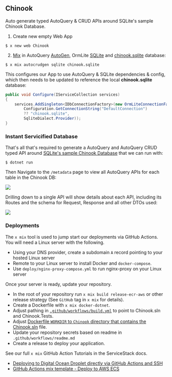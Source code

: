 ## Chinook

Auto generate typed AutoQuery & CRUD APIs around SQLite's sample Chinook Database.

1. Create new empty Web App

```
$ x new web Chinook
```

2. [Mix](https://docs.servicestack.net/mix-tool) in AutoQuery [AutoGen](https://gist.github.com/gistlyn/464a80c15cb3af4f41db7810082dc00c), OrmLite [SQLite](https://gist.github.com/gistlyn/a670c1d9b0ac06caa6a7fbb9b1d44176) and [chinook.sqlite](https://gist.github.com/gistlyn/aa62996dce3a6c1c8680beb8ab98126f) database:

```
$ x mix autocrudgen sqlite chinook.sqlite
```

This configures our App to use AutoQuery & SQLite dependencies & config, which then needs to be updated to reference the local **chinook.sqlite** database:

```csharp
public void Configure(IServiceCollection services)
{
    services.AddSingleton<IDbConnectionFactory>(new OrmLiteConnectionFactory(
        Configuration.GetConnectionString("DefaultConnection") 
        ?? "chinook.sqlite",
        SqliteDialect.Provider));
}
```

### Instant Servicified Database

That's all that's required to generate a AutoQuery and AutoQuery CRUD typed API around [SQLite's sample Chinook Database](https://www.sqlitetutorial.net/sqlite-sample-database/) that we can run with:

    $ dotnet run

Then Navigate to the `/metadata` page to view all AutoQuery APIs for each table in the Chinook DB:

![](https://raw.githubusercontent.com/ServiceStack/docs/master/docs/images/autoquery/chinook-autogen-metadata.png)

Drilling down to a single API will show details about each API, including its Routes and the schema for Request, Response and all other DTOs used:

![](https://raw.githubusercontent.com/ServiceStack/docs/master/docs/images/autoquery/chinook-autogen-createtracks.png)


### Deployments

The `x mix` tool is used to jump start our deployments via GitHub Actions. You will need a Linux server with the following.

- Using your DNS provider, create a subdomain `A` record pointing to your hosted Linux server
- Remote to your Linux server to install Docker and `docker-compose`.
- Use `deploy/nginx-proxy-compose.yml` to run nginx-proxy on your Linux server

Once your server is ready, update your repository.

- In the root of your repository run `x mix build release-ecr-aws` or other release strategy (See `GitHub` tag in `x mix` for details).
- Create a Dockerfile with `x mix docker-dotnet`.
- Adjust pathing in [`.github/workflows/build.yml`](https://github.com/NetCoreApps/Chinook/blob/main/.github/workflows/build.yml#L23) to point to Chinook.sln and Chinook.Tests.
- Adjust [Dockerfile `WORKDIR` to `Chinook` directory that contains the Chinook.sln](https://github.com/NetCoreApps/Chinook/blob/main/Dockerfile#L5) file.
- Update your repository secrets based on readme in `.github/workflows/readme.md`
- Create a release to deploy your application.

See our full `x mix` GitHub Action Tutorials in the ServiceStack docs.

- [Deploying to Digital Ocean Droplet directly via GitHub Actions and SSH](https://docs.servicestack.net/do-github-action-mix-deployment)
- [GitHub Actions mix template - Deploy to AWS ECS](https://docs.servicestack.net/mix-github-actions-aws-ecs)
